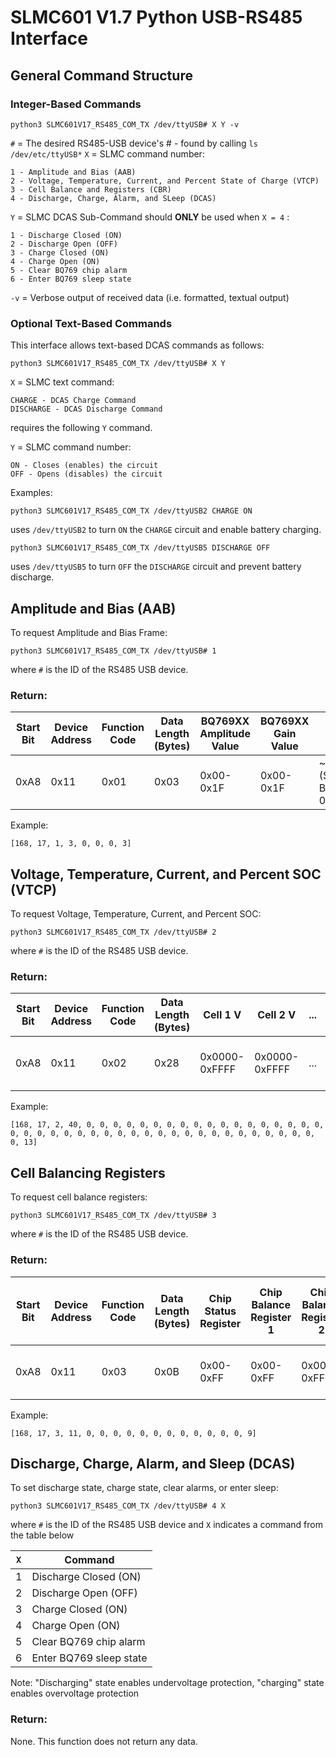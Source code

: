# SLMC601 V1.7 Python USB-RS485 Interface

## General Command Structure

### Integer-Based Commands
```
python3 SLMC601V17_RS485_COM_TX /dev/ttyUSB# X Y -v
```
`#` = The desired RS485-USB device's # - found by calling `ls /dev/etc/ttyUSB*`
`X` = SLMC command number:
```
1 - Amplitude and Bias (AAB)
2 - Voltage, Temperature, Current, and Percent State of Charge (VTCP)
3 - Cell Balance and Registers (CBR)
4 - Discharge, Charge, Alarm, and SLeep (DCAS)
``` 
`Y` = SLMC DCAS Sub-Command should __ONLY__ be used when `X = 4` :
```
1 - Discharge Closed (ON)
2 - Discharge Open (OFF)
3 - Charge Closed (ON)
4 - Charge Open (ON)
5 - Clear BQ769 chip alarm
6 - Enter BQ769 sleep state
```
`-v` = Verbose output of received data (i.e. formatted, textual output)
### Optional Text-Based Commands

This interface allows text-based DCAS commands as follows:
```
python3 SLMC601V17_RS485_COM_TX /dev/ttyUSB# X Y
```
`X` = SLMC text command:
```
CHARGE - DCAS Charge Command
DISCHARGE - DCAS Discharge Command
``` 
requires the following `Y` command.

`Y` = SLMC command number:
```
ON - Closes (enables) the circuit
OFF - Opens (disables) the circuit
```

Examples:
```
python3 SLMC601V17_RS485_COM_TX /dev/ttyUSB2 CHARGE ON
```
uses `/dev/ttyUSB2` to turn `ON` the `CHARGE` circuit and enable battery charging.

```
python3 SLMC601V17_RS485_COM_TX /dev/ttyUSB5 DISCHARGE OFF
```
uses `/dev/ttyUSB5` to turn `OFF` the `DISCHARGE` circuit and prevent battery discharge.


## Amplitude and Bias (AAB)
To request Amplitude and Bias Frame:
```cli
python3 SLMC601V17_RS485_COM_TX /dev/ttyUSB# 1
```
where `#` is the ID of the RS485 USB device.

### Return:
Start Bit | Device Address | Function Code | Data Length (Bytes) | BQ769XX Amplitude Value | BQ769XX Gain Value | CRC |
|---|---|---|---|---|---|---|
0xA8 | 0x11 | 0x01 | 0x03 | 0x00-0x1F | 0x00-0x1F | ~(SUM(B0-B7) & 0x1111)+1 |

Example:
```cli
[168, 17, 1, 3, 0, 0, 0, 3]
```

## Voltage, Temperature, Current, and Percent SOC (VTCP)
To request Voltage, Temperature, Current, and Percent SOC:
```cli
python3 SLMC601V17_RS485_COM_TX /dev/ttyUSB# 2
```
where `#` is the ID of the RS485 USB device.

### Return:
Start Bit | Device Address | Function Code | Data Length (Bytes) | Cell 1 V | Cell 2 V | ... | Cell 15 V | Batt V | Temp 1 | Temp 2 | Temp 3 | Batt Current (A) | SOC | CRC |
|---|---|---|---|---|---|---|---|---|---|---|---|---|---|---|
0xA8 | 0x11 | 0x02 | 0x28 | 0x0000-0xFFFF | 0x0000-0xFFFF | ... | 0x0000-0xFFFF | 0x0000-0xFFFF | 0x0000-0xFFFF | 0x0000-0xFFFF | 0x0000-0xFFFF | -32768-32767 | 0-1000 | ~(SUM(B0-B46) & 0x1111)+1 |

Example:
```cli
[168, 17, 2, 40, 0, 0, 0, 0, 0, 0, 0, 0, 0, 0, 0, 0, 0, 0, 0, 0, 0, 0, 0, 0, 0, 0, 0, 0, 0, 0, 0, 0, 0, 0, 0, 0, 0, 0, 0, 0, 0, 0, 0, 0, 0, 0, 13]
```

## Cell Balancing Registers
To request cell balance registers:
```cli
python3 SLMC601V17_RS485_COM_TX /dev/ttyUSB# 3
```
where `#` is the ID of the RS485 USB device.

### Return:
Start Bit | Device Address | Function Code | Data Length (Bytes) | Chip Status Register | Chip Balance Register 1 | Chip Balance Register 2 | Chip Balance Register 3 | Control Register 1 | Control Register 2 | Chip Protection Register 1 | Chip Protection Register 2 | Chip Protection Register 3 | Chip Setting Register Over Voltage | Chip Setting Register Under Voltage | Chip Configuration Register | CRC |
|---|---|---|---|---|---|---|---|---|---|---|---|---|---|---|---|---|
0xA8 | 0x11 | 0x03 | 0x0B | 0x00-0xFF | 0x00-0xFF | 0x00-0xFF | 0x00-0xFF | 0x00-0xFF | 0x00-0xFF | 0x00-0xFF | 0x00-0xFF | 0x00-0xFF | 0x00-0xFF | 0x00-0xFF | 0x00-0xFF | ~(SUM(B0-B46) & 0x1111)+1 |

Example:
```cli
[168, 17, 3, 11, 0, 0, 0, 0, 0, 0, 0, 0, 0, 0, 0, 0, 9]
```

## Discharge, Charge, Alarm, and Sleep (DCAS)
To set discharge state, charge state, clear alarms, or enter sleep:
```cli
python3 SLMC601V17_RS485_COM_TX /dev/ttyUSB# 4 X
```
where `#` is the ID of the RS485 USB device and `X` indicates a command from the table below

| `X` | Command |
|-----|---------|
| 1 | Discharge Closed (ON) |
| 2 | Discharge Open (OFF) |
| 3 | Charge Closed (ON) |
| 4 | Charge Open (ON) |
| 5 | Clear BQ769 chip alarm |
| 6 | Enter BQ769 sleep state |

Note: "Discharging" state enables undervoltage protection, "charging" state enables overvoltage protection

### Return:

None. This function does not return any data.



